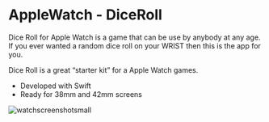 # AppleWatch - DiceRoll

Dice Roll for Apple Watch is a game that can be use by anybody at any age. If you ever wanted a random dice roll on your WRIST then this is the app for you.

Dice Roll is a great “starter kit” for a Apple Watch games.

 - Developed with Swift
 - Ready for 38mm and 42mm screens

![watchscreenshotsmall](https://cloud.githubusercontent.com/assets/4758815/9971672/435a586a-5e23-11e5-9194-3f631c268b42.jpg)
